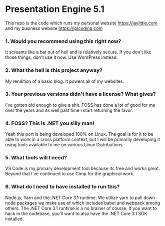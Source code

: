 # Presentation Engine 5.1

This repo is the code which runs my personal website https://jaylittle.com and my business website https://jplcoding.com

### 1. Would you recommend using this right now?

It screams like a bat out of hell and is relatively secure. If you don't like those things, don't use it now.  Use WordPress instead.

### 2. What the hell is this project anyway?

My rendition of a basic blog.  It powers all of my websites.

### 3. Your previous versions didn't have a license? What gives?

I've gotten old enough to give a shit. FOSS has done a lot of good for me over the years and its well past time I start returning the favor.

### 4. FOSS? This is .NET you silly man!

Yeah this port is being developed 100% on Linux.  The goal is for it to be able to work in a cross platform context, but I will be primarily developing it using tools available to me on various Linux Distributions.

### 5. What tools will I need?

VS Code is my primary development tool because its free and works great. Beyond that I've continued to use Gimp for the graphical work.

### 6. What do I need to have installed to run this?

Node.js, Yarn and the .NET Core 3.1 runtime.  We utilize yarn to pull down node packages we make use of which includes babel and webpack among others.  The .NET Core 3.1 runtime is a no brainer of course.  If you want to hack in the codebase, you'll want to also have the .NET Core 3.1 SDK installed.
